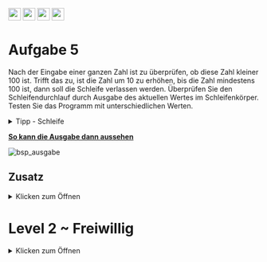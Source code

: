 <a href="https://github.com/hshf1/VorlesungC/discussions"><img src="https://img.shields.io/badge/Allgemein-Q%26A-informational?logo=github" height="25"/></a>
<a href="https://github.com/hshf1/VorlesungC/discussions/categories/02_übungsaufgaben"><img src="https://img.shields.io/badge/Übungsaufgaben-Q%26A-informational?logo=c" height="25"/></a>
<a href="https://github.com/hshf1/VorlesungC/discussions/10"><img src="https://img.shields.io/badge/Aufgabe_bewerten-red?logo=c" height="25"/></a>
<a href="https://moodle.hs-hannover.de/course/view.php?id=20976"><img src="https://img.shields.io/badge/Quizfragen-orange?logo=c" height="25"/></a>

# Aufgabe 5

Nach der Eingabe einer ganzen Zahl ist zu überprüfen, ob diese Zahl kleiner 100 ist. Trifft das zu, ist die Zahl um 10 zu erhöhen, bis die Zahl mindestens 100 ist, dann soll die Schleife verlassen werden. Überprüfen Sie den Schleifendurchlauf durch Ausgabe des aktuellen Wertes im Schleifenkörper. Testen Sie das Programm mit unterschiedlichen Werten.

<details>
<summary>Tipp - Schleife</summary>

Da für diese Aufgabe nur eine Zahl benötigt wird, kann die Schleifenbedingung <100 direkt in die Schleife eingebunden werden. Dabei ist es egal, ob Sie eine for, while oder do-while Schleife verwenden.
  
</details>

<ins><b>So kann die Ausgabe dann aussehen</b></ins>
<br />

![bsp_ausgabe](https://user-images.githubusercontent.com/100713757/192162898-d775c995-f5a2-4179-9dc2-e6efe8b7caaa.gif)

## Zusatz
<details>
<summary>Klicken zum Öffnen</summary>

Das Programm ist so zu erweitern, dass bei Eingabe einer Zahl größer 100 eine Fehlermeldung erscheint und die Eingabesequenz wiederholt wird.

</details>

# Level 2 ~ Freiwillig
<details>
<summary>Klicken zum Öffnen</summary>
  
 Sie merken: Das Endergebnis der Zahlen liegt immer zwischen 100 und 109. 
 Das Programm soll nun so angepasst werden, dass größere Zahlen als 110 in 10er Schritten verkleinert werden bis auch diese in den Bereich fallen. Das Programm soll jedoch trotzdem für Zahlen unter 100 so arbeiten wie vorher. 
  
  
  </details>
